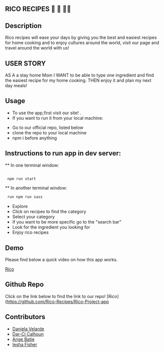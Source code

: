 ## RICO RECIPES 🍪 🍕 🧑‍🍳  

## Description
Rico recipes will ease your days by giving you the best and easiest recipes for home cooking and to enjoy cultures around the world, visit our page and travel around the world with us!

## USER STORY
AS A a stay home Mom 
I WANT to be able to type one ingredient and find the easiest recipe for my home cooking.
THEN enjoy it and plan my next day meals!

## Usage

* To use the app,first visit our site! .  
* If you want to run it from your local machine:
- Go to our official repo, listed below
- clone the repo to your local machine
- npm i before anything
## Instructions to run app in dev server:
** In one terminal window:
```bash
 
 npm run start
```
** In another terminal window:
```bash
 run npm run sass
```
* Explore
* Click on recipes to find the category
* Select your category
* If you want to be more specific go to the "search bar"
* Look for the ingredient you looking for
* Enjoy rico recipes
## Demo
Please find below a quick video on how this app works. 


[Rico](https://www.youtube.com/watch?v=zCwIiSqj5oU)


## Github Repo
Click on the link below to find the link to our repo!
[Rico](https://github.com/Rico-Recipes/Rico-Project-app



## Contributors 
* [Daniela Velarde](https://github.com/davelarde)
* [Dar-Ci Calhoun](https://github.com/dcalhoun286)
* [Ange Batie](https://github.com/a-gbatie)
* [Iesha Fisher](https://github.com/ifisher-favored)
